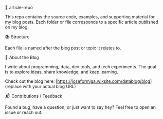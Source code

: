 📝 article-repo

This repo contains the source code, examples, and supporting material for my blog posts. Each folder or file corresponds to a specific article published on my blog.

📚 Structure

Each file is named after the blog post or topic it relates to.

🧠 About the Blog

I write about programming, data, dev tools, and tech experiments. The goal is to explore ideas, share knowledge, and keep learning.

Check out the blog here: [https://joseformiga.wixsite.com/datablog/blog] (replace with your actual blog URL)

📬 Contributions / Feedback

Found a bug, have a question, or just want to say hey? Feel free to open an issue or reach out.

